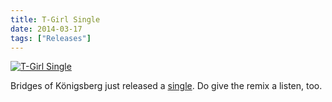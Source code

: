 ```yaml
---
title: T-Girl Single
date: 2014-03-17
tags: ["Releases"]
---
```


[![T-Girl Single](/rm_ation/images/t-girl-single.jpg)](https://bridgesofkonigsberg.bandcamp.com/album/t-girl-single)

Bridges of Königsberg just released a [single](https://bridgesofkonigsberg.bandcamp.com/album/t-girl-single). Do give the remix a listen, too.
